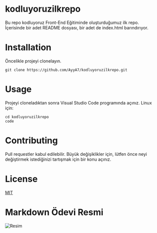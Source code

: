 # kodluyoruzilkrepo
Bu repo kodluyoruz Front-End Eğitiminde oluşturduğumuz ilk repo. İçerisinde bir adet README dosyası, bir adet de index.html barındırıyor.

# Installation
Öncelikle projeyi clonelayın.
``` 
git clone https://github.com/AyyA7/kodluyoruzilkrepo.git  
```
# Usage
Projeyi cloneladıktan sonra Visual Studio Code programında açınız. Linux için:
```
cd kodluyoruzilkrepo
code
```
# Contributing
Pull requestler kabul edilebilir. Büyük değişiklikler için, lütfen önce neyi değiştirmek istediğinizi tartışmak için bir konu açınız.
# License
[MIT](https://choosealicense.com/licenses/mit/)
# Markdown Ödevi Resmi
![Resim](secreenshot (5))